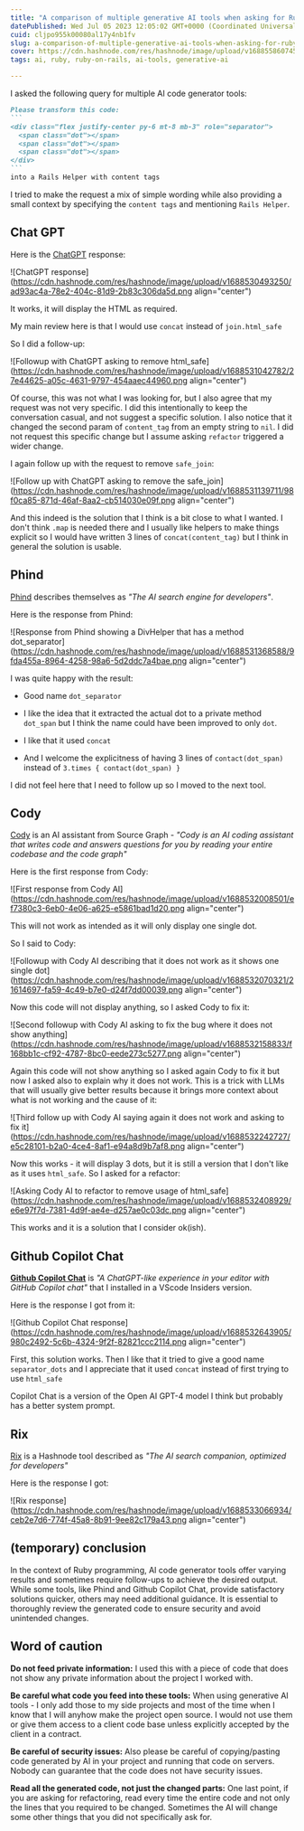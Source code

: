 ```yaml
---
title: "A comparison of multiple generative AI tools when asking for Ruby on Rails code"
datePublished: Wed Jul 05 2023 12:05:02 GMT+0000 (Coordinated Universal Time)
cuid: cljpo955k00080al17y4nb1fv
slug: a-comparison-of-multiple-generative-ai-tools-when-asking-for-ruby-on-rails-code
cover: https://cdn.hashnode.com/res/hashnode/image/upload/v1688558607458/f7fe440f-acb1-4855-b3c4-92aae90ae3a7.png
tags: ai, ruby, ruby-on-rails, ai-tools, generative-ai

---
```


I asked the following query for multiple AI code generator tools:

````markdown
Please transform this code:
```
<div class="flex justify-center py-6 mt-8 mb-3" role="separator">
  <span class="dot"></span>
  <span class="dot"></span>
  <span class="dot"></span>
</div>
```
into a Rails Helper with content tags
````

I tried to make the request a mix of simple wording while also providing a small context by specifying the `content tags` and mentioning `Rails Helper`.

## Chat GPT

Here is the [ChatGPT](https://chat.openai.com) response:

![ChatGPT response](https://cdn.hashnode.com/res/hashnode/image/upload/v1688530493250/ad93ac4a-78e2-404c-81d9-2b83c306da5d.png align="center")

It works, it will display the HTML as required.

My main review here is that I would use `concat` instead of `join.html_safe`

So I did a follow-up:

![Followup with ChatGPT asking to remove html_safe](https://cdn.hashnode.com/res/hashnode/image/upload/v1688531042782/27e44625-a05c-4631-9797-454aaec44960.png align="center")

Of course, this was not what I was looking for, but I also agree that my request was not very specific. I did this intentionally to keep the conversation casual, and not suggest a specific solution. I also notice that it changed the second param of `content_tag` from an empty string to `nil`. I did not request this specific change but I assume asking `refactor` triggered a wider change.

I again follow up with the request to remove `safe_join`:

![Follow up with ChatGPT asking to remove the safe_join](https://cdn.hashnode.com/res/hashnode/image/upload/v1688531139711/98f0ca85-871d-46af-8aa2-cb514030e09f.png align="center")

And this indeed is the solution that I think is a bit close to what I wanted. I don't think `.map` is needed there and I usually like helpers to make things explicit so I would have written 3 lines of `concat(content_tag)` but I think in general the solution is usable.

## Phind

[Phind](https://www.phind.com) describes themselves as *"The AI search engine for developers"*.

Here is the response from Phind:

![Response from Phind showing a DivHelper that has a method dot_separator](https://cdn.hashnode.com/res/hashnode/image/upload/v1688531368588/9fda455a-8964-4258-98a6-5d2ddc7a4bae.png align="center")

I was quite happy with the result:

* Good name `dot_separator`
    
* I like the idea that it extracted the actual dot to a private method `dot_span` but I think the name could have been improved to only `dot`.
    
* I like that it used `concat`
    
* And I welcome the explicitness of having 3 lines of `contact(dot_span)` instead of `3.times { contact(dot_span) }`
    

I did not feel here that I need to follow up so I moved to the next tool.

## Cody

[Cody](https://docs.sourcegraph.com/cody) is an AI assistant from Source Graph - *"Cody is an AI coding assistant that writes code and answers questions for you by reading your entire codebase and the code graph"*

Here is the first response from Cody:

![First response from Cody AI](https://cdn.hashnode.com/res/hashnode/image/upload/v1688532008501/ef7380c3-6eb0-4e06-a625-e5861bad1d20.png align="center")

This will not work as intended as it will only display one single dot.

So I said to Cody:

![Followup with Cody AI describing that it does not work as it shows one single dot](https://cdn.hashnode.com/res/hashnode/image/upload/v1688532070321/21614697-fa59-4c49-b7e0-d24f7dd00039.png align="center")

Now this code will not display anything, so I asked Cody to fix it:

![Second followup with Cody AI asking to fix the bug where it does not show anything](https://cdn.hashnode.com/res/hashnode/image/upload/v1688532158833/f168bb1c-cf92-4787-8bc0-eede273c5277.png align="center")

Again this code will not show anything so I asked again Cody to fix it but now I asked also to explain why it does not work. This is a trick with LLMs that will usually give better results because it brings more context about what is not working and the cause of it:

![Third follow up with Cody AI saying again it does not work and asking to fix it](https://cdn.hashnode.com/res/hashnode/image/upload/v1688532242727/e5c28101-b2a0-4ce4-8af1-e94a8d9b7af8.png align="center")

Now this works - it will display 3 dots, but it is still a version that I don't like as it uses `html_safe`. So I asked for a refactor:

![Asking Cody AI to refactor to remove usage of html_safe](https://cdn.hashnode.com/res/hashnode/image/upload/v1688532408929/e6e97f7d-7381-4d9f-ae4e-d257ae0c03dc.png align="center")

This works and it is a solution that I consider ok(ish).

## Github Copilot Chat

[**Github Copilot Chat**](https://github.com/github-copilot/chat_waitlist_signup) is *"A ChatGPT-like experience in your editor with GitHub Copilot chat"* that I installed in a VScode Insiders version.

Here is the response I got from it:

![Github Copilot Chat response](https://cdn.hashnode.com/res/hashnode/image/upload/v1688532643905/980c2492-5c6b-4324-9f2f-82821ccc2114.png align="center")

First, this solution works. Then I like that it tried to give a good name `separator_dots` and I appreciate that it used `concat` instead of first trying to use `html_safe`

Copilot Chat is a version of the Open AI GPT-4 model I think but probably has a better system prompt.

## Rix

[Rix](https://hashnode.com/rix) is a Hashnode tool described as *"The AI search companion, optimized for developers"*

Here is the response I got:

![Rix response](https://cdn.hashnode.com/res/hashnode/image/upload/v1688533066934/ceb2e7d6-774f-45a8-8b91-9ee82c179a43.png align="center")

## (temporary) conclusion

In the context of Ruby programming, AI code generator tools offer varying results and sometimes require follow-ups to achieve the desired output. While some tools, like Phind and Github Copilot Chat, provide satisfactory solutions quicker, others may need additional guidance. It is essential to thoroughly review the generated code to ensure security and avoid unintended changes.

## Word of caution

**Do not feed private information:** I used this with a piece of code that does not show any private information about the project I worked with.

**Be careful what code you feed into these tools:** When using generative AI tools - I only add those to my side projects and most of the time when I know that I will anyhow make the project open source. I would not use them or give them access to a client code base unless explicitly accepted by the client in a contract.

**Be careful of security issues:** Also please be careful of copying/pasting code generated by AI in your project and running that code on servers. Nobody can guarantee that the code does not have security issues.

**Read all the generated code, not just the changed parts:** One last point, if you are asking for refactoring, read every time the entire code and not only the lines that you required to be changed. Sometimes the AI will change some other things that you did not specifically ask for.